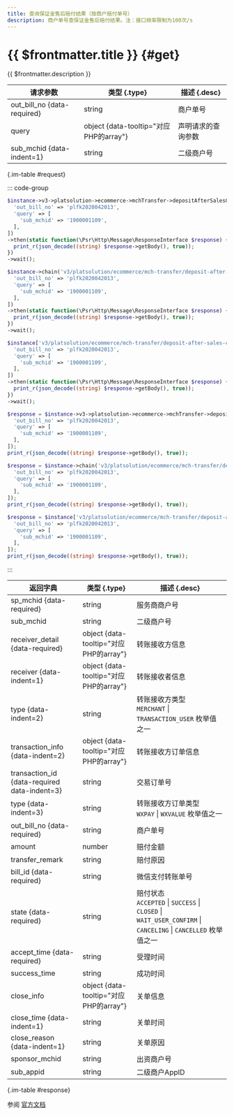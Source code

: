 ```yaml
---
title: 查询保证金售后赔付结果（按商户赔付单号）
description: 商户单号查保证金售后赔付结果。注：接口频率限制为100次/s
---
```


# {{ $frontmatter.title }} {#get}

{{ $frontmatter.description }}

| 请求参数 | 类型 {.type} | 描述 {.desc}
| --- | --- | ---
| out_bill_no {data-required} | string | 商户单号
| query | object {data-tooltip="对应PHP的array"} | 声明请求的查询参数
| sub_mchid {data-indent=1} | string | 二级商户号

{.im-table #request}

::: code-group

```php [异步纯链式]
$instance->v3->platsolution->ecommerce->mchTransfer->depositAfterSalesCompensationBills->outBillNo->_out_bill_no_->getAsync([
  'out_bill_no' => 'plfk2020042013',
  'query' => [
    'sub_mchid' => '1900001109',
  ],
])
->then(static function(\Psr\Http\Message\ResponseInterface $response) {
  print_r(json_decode((string) $response->getBody(), true));
})
->wait();
```

```php [异步声明式]
$instance->chain('v3/platsolution/ecommerce/mch-transfer/deposit-after-sales-compensation-bills/out-bill-no/{out_bill_no}')->getAsync([
  'out_bill_no' => 'plfk2020042013',
  'query' => [
    'sub_mchid' => '1900001109',
  ],
])
->then(static function(\Psr\Http\Message\ResponseInterface $response) {
  print_r(json_decode((string) $response->getBody(), true));
})
->wait();
```

```php [异步属性式]
$instance['v3/platsolution/ecommerce/mch-transfer/deposit-after-sales-compensation-bills/out-bill-no/{out_bill_no}']->getAsync([
  'out_bill_no' => 'plfk2020042013',
  'query' => [
    'sub_mchid' => '1900001109',
  ],
])
->then(static function(\Psr\Http\Message\ResponseInterface $response) {
  print_r(json_decode((string) $response->getBody(), true));
})
->wait();
```

```php [同步纯链式]
$response = $instance->v3->platsolution->ecommerce->mchTransfer->depositAfterSalesCompensationBills->outBillNo->_out_bill_no_->get([
  'out_bill_no' => 'plfk2020042013',
  'query' => [
    'sub_mchid' => '1900001109',
  ],
]);
print_r(json_decode((string) $response->getBody(), true));
```

```php [同步声明式]
$response = $instance->chain('v3/platsolution/ecommerce/mch-transfer/deposit-after-sales-compensation-bills/out-bill-no/{out_bill_no}')->get([
  'out_bill_no' => 'plfk2020042013',
  'query' => [
    'sub_mchid' => '1900001109',
  ],
]);
print_r(json_decode((string) $response->getBody(), true));
```

```php [同步属性式]
$response = $instance['v3/platsolution/ecommerce/mch-transfer/deposit-after-sales-compensation-bills/out-bill-no/{out_bill_no}']->get([
  'out_bill_no' => 'plfk2020042013',
  'query' => [
    'sub_mchid' => '1900001109',
  ],
]);
print_r(json_decode((string) $response->getBody(), true));
```

:::

| 返回字典 | 类型 {.type} | 描述 {.desc}
| --- | --- | ---
| sp_mchid {data-required} | string | 服务商商户号
| sub_mchid | string | 二级商户号
| receiver_detail {data-required} | object {data-tooltip="对应PHP的array"} | 转账接收方信息
| receiver {data-indent=1} | object {data-tooltip="对应PHP的array"} | 转账接收者信息
| type {data-indent=2} | string | 转账接收方类型<br/>`MERCHANT` \| `TRANSACTION_USER` 枚举值之一
| transaction_info {data-indent=2} | object {data-tooltip="对应PHP的array"} | 转账接收方订单信息
| transaction_id {data-required data-indent=3} | string | 交易订单号
| type {data-indent=3} | string | 转账接收方订单类型<br/>`WXPAY` \| `WXVALUE` 枚举值之一
| out_bill_no {data-required} | string | 商户单号
| amount | number | 赔付金额
| transfer_remark | string | 赔付原因
| bill_id {data-required} | string | 微信支付转账单号
| state {data-required} | string | 赔付状态<br/>`ACCEPTED` \| `SUCCESS` \| `CLOSED` \| `WAIT_USER_CONFIRM` \| `CANCELING` \| `CANCELLED` 枚举值之一
| accept_time {data-required} | string | 受理时间
| success_time | string | 成功时间
| close_info | object {data-tooltip="对应PHP的array"} | 关单信息
| close_time {data-indent=1} | string | 关单时间
| close_reason {data-indent=1} | string | 关单原因
| sponsor_mchid | string | 出资商户号
| sub_appid | string | 二级商户AppID

{.im-table #response}

参阅 [官方文档](https://pay.weixin.qq.com/doc/v3/partner/4013504195)
